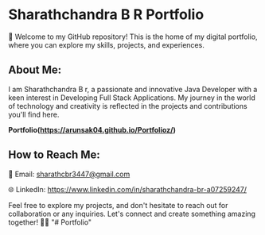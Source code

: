 # Sharathchandra B R Portfolio

👋 Welcome to my GitHub repository! This is the home of my digital portfolio, where you can explore my skills, projects, and experiences.

## About Me:

I am Sharathchandra B r, a passionate and innovative Java Developer with a keen interest in Developing Full Stack Applications. My journey in the world of technology and creativity is reflected in the projects and contributions you'll find here.

 **Portfolio(https://arunsak04.github.io/Portfolioz/)** 

## How to Reach Me:

📧 Email: sharathcbr3447@gmail.com

🌐 LinkedIn: https://www.linkedin.com/in/sharathchandra-br-a07259247/



Feel free to explore my projects, and don't hesitate to reach out for collaboration or any inquiries. Let's connect and create something amazing together! 🚀✨
"# Portfolio" 
